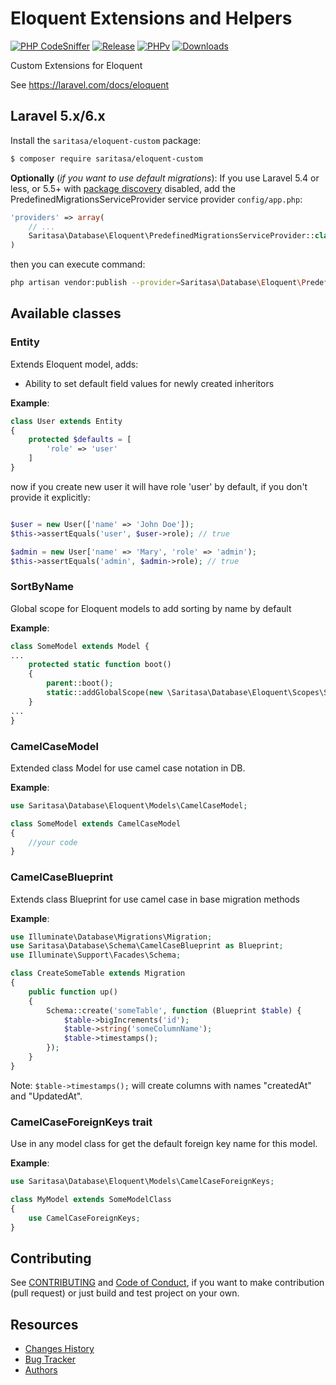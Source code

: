 # Eloquent Extensions and Helpers

[![PHP CodeSniffer](https://github.com/Saritasa/php-eloquent-custom/workflows/PHP%20Codesniffer/badge.svg)](https://github.com/Saritasa/php-eloquent-custom/actions)
[![Release](https://img.shields.io/github/release/saritasa/php-eloquent-custom.svg)](https://github.com/Saritasa/php-eloquent-custom/releases)
[![PHPv](https://img.shields.io/packagist/php-v/saritasa/eloquent-custom.svg)](http://www.php.net)
[![Downloads](https://img.shields.io/packagist/dt/saritasa/eloquent-custom.svg)](https://packagist.org/packages/saritasa/eloquent-custom)

Custom Extensions for Eloquent

See https://laravel.com/docs/eloquent


## Laravel 5.x/6.x

Install the ```saritasa/eloquent-custom``` package:

```bash
$ composer require saritasa/eloquent-custom
```

**Optionally** (*if you want to use default migrations*):
If you use Laravel 5.4 or less,
or 5.5+ with [package discovery](https://laravel.com/docs/5.5/packages#package-discovery) disabled,
add the PredefinedMigrationsServiceProvider service provider ``config/app.php``:

```php
'providers' => array(
    // ...
    Saritasa\Database\Eloquent\PredefinedMigrationsServiceProvider::class,
)
```

then you can execute command:

```bash
php artisan vendor:publish --provider=Saritasa\Database\Eloquent\PredefinedMigrationsServiceProvider --tag=migrations
```

## Available classes

### Entity
Extends Eloquent model, adds:

* Ability to set default field values for newly created inheritors

**Example**:
```php
class User extends Entity
{
    protected $defaults = [
        'role' => 'user'
    ]
}
```

now if you create new user it will have role 'user' by default,
if you don't provide it explicitly:

```php

$user = new User(['name' => 'John Doe']);
$this->assertEquals('user', $user->role); // true

$admin = new User['name' => 'Mary', 'role' => 'admin');
$this->assertEquals('admin', $admin->role); // true

```

### SortByName
Global scope for Eloquent models to add sorting by name by default

**Example**:

```php
class SomeModel extends Model {
...
    protected static function boot()
    {
        parent::boot();
        static::addGlobalScope(new \Saritasa\Database\Eloquent\Scopes\SortByName());
    }
...
}
``` 

### CamelCaseModel

Extended class Model for use camel case notation in DB.

**Example**:

```php
use Saritasa\Database\Eloquent\Models\CamelCaseModel;

class SomeModel extends CamelCaseModel
{
    //your code
}
```

### CamelCaseBlueprint

Extends class Blueprint for use camel case in base migration methods

**Example**:
```php
use Illuminate\Database\Migrations\Migration;
use Saritasa\Database\Schema\CamelCaseBlueprint as Blueprint;
use Illuminate\Support\Facades\Schema;

class CreateSomeTable extends Migration
{
    public function up()
    {
        Schema::create('someTable', function (Blueprint $table) {
            $table->bigIncrements('id');
            $table->string('someColumnName');
            $table->timestamps();
        });
    }
}
```

Note: ```$table->timestamps();``` will create columns with names "createdAt" and
"UpdatedAt".

### CamelCaseForeignKeys trait

Use in any model class for get the default foreign key name for this model.

**Example**:

```php
use Saritasa\Database\Eloquent\Models\CamelCaseForeignKeys;

class MyModel extends SomeModelClass
{
    use CamelCaseForeignKeys;
}
```

## Contributing
See [CONTRIBUTING](CONTRIBUTING.md) and [Code of Conduct](CONDUCT.md),
if you want to make contribution (pull request)
or just build and test project on your own.

## Resources

* [Changes History](CHANGES.md)
* [Bug Tracker](http://github.com/saritasa/php-eloquent-custom/issues)
* [Authors](http://github.com/saritasa/php-eloquent-custom/contributors)

